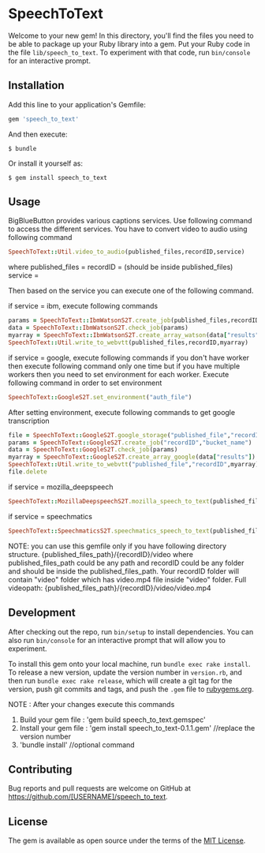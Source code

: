 # SpeechToText

Welcome to your new gem! In this directory, you'll find the files you need to be able to package up your Ruby library into a gem. Put your Ruby code in the file `lib/speech_to_text`. To experiment with that code, run `bin/console` for an interactive prompt.


## Installation

Add this line to your application's Gemfile:

```ruby
gem 'speech_to_text'
```

And then execute:

    $ bundle

Or install it yourself as:

    $ gem install speech_to_text

## Usage
BigBlueButton provides various captions services.
Use following command to access the different services.
You have to convert video to audio using following command

```ruby
SpeechToText::Util.video_to_audio(published_files,recordID,service)
```
where
published_files = <path to your published files>
recordID = <your recordID folder> (should be inside published_files)
service = <google or ibm or mozilla_deepspeech or speechmatics>


Then based on the service you can execute one of the following command.

if service = ibm, execute following commands

```ruby
params = SpeechToText::IbmWatsonS2T.create_job(published_files,recordID,apiKey)
data = SpeechToText::IbmWatsonS2T.check_job(params)
myarray = SpeechToText::IbmWatsonS2T.create_array_watson(data["results"][0])
SpeechToText::Util.write_to_webvtt(published_files,recordID,myarray)
```

if service = google, execute following commands
if you don't have worker then execute following command only one time but if you have multiple workers then you need to set environment for each worker.
Execute following command in order to set environment
```ruby
SpeechToText::GoogleS2T.set_environment("auth_file")
```
After setting environment, execute following commands to get google transcription

```ruby
file = SpeechToText::GoogleS2T.google_storage("published_file","recordID","bucket_name")
params = SpeechToText::GoogleS2T.create_job("recordID","bucket_name")
data = SpeechToText::GoogleS2T.check_job(params)
myarray = SpeechToText::GoogleS2T.create_array_google(data["results"])
SpeechToText::Util.write_to_webvtt("published_file","recordID",myarray)
file.delete
```

if service = mozilla_deepspeech
```ruby
SpeechToText::MozillaDeepspeechS2T.mozilla_speech_to_text(published_files,recordID,model_path)
```

if service = speechmatics
```ruby
SpeechToText::SpeechmaticsS2T.speechmatics_speech_to_text(published_files,recordID,userID, apiKey)
```

NOTE:
you can use this gemfile only if you have following directory structure.
{published_files_path}/{recordID}/video
where published_files_path could be any path
and recordID could be any folder and should be inside the published_files_path.
Your recordID folder will contain "video" folder which has video.mp4 file inside "video" folder.
Full videopath: {published_files_path}/{recordID}/video/video.mp4

## Development

After checking out the repo, run `bin/setup` to install dependencies. You can also run `bin/console` for an interactive prompt that will allow you to experiment.

To install this gem onto your local machine, run `bundle exec rake install`. To release a new version, update the version number in `version.rb`, and then run `bundle exec rake release`, which will create a git tag for the version, push git commits and tags, and push the `.gem` file to [rubygems.org](https://rubygems.org).

NOTE : After your changes execute this commands
1. Build your gem file : 'gem build speech_to_text.gemspec'
2. Install your gem file : 'gem install speech_to_text-0.1.1.gem'                  //replace the version number
3. 'bundle install'                                                                //optional command

## Contributing

Bug reports and pull requests are welcome on GitHub at https://github.com/[USERNAME]/speech_to_text.

## License

The gem is available as open source under the terms of the [MIT License](https://opensource.org/licenses/MIT).
